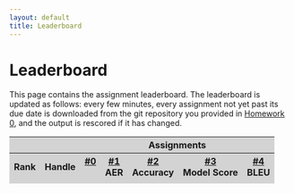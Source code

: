 ```yaml
---
layout: default
title: Leaderboard
---
```

# Leaderboard

This page contains the assignment leaderboard. The leaderboard is updated as follows: every few minutes, every assignment not yet past its due date is downloaded from the git repository you provided in [Homework 0](hw0.html), and the output is rescored if it has changed.

<script src="homework.js">
</script>

<table id="leaderboard">
  <thead style="background-color: lightgrey">
    <tr>
      <th colspan="3"></th>
      <th colspan="5" align="center">
        Assignments
      </th>
    </tr>
    <tr>
      <th colspan="2">
        Rank
      </th>
      <th>
        Handle
      </th>
      <th valign="top">
        <a href="javascript:;" onclick="resort(1, 0); drawLeaderboard(); return false;">#0</a><br/>
        <span class="small"></span>
      </th>
      <th valign="top">
        <a href="javascript:;" onclick="resort(2, 1); drawLeaderboard(); return false;">#1</a><br/>
        <span class="small">AER</span>
      </th>
      <th valign="top">
        <a href="javascript:;" onclick="resort(3, 0); drawLeaderboard(); return false;">#2</a><br/>
        <span class="small">Accuracy</span>
      </th>
      <th valign="top">
        <a href="javascript:;" onclick="resort(4, 0); drawLeaderboard(); return false">#3</a><br/>
        <span class="small">Model Score</span>
      </th>
      <th valign="top">
        <a href="javascript:;" onclick="resort(5, 0); drawLeaderboard(); return false">#4</a><br/>
        <span class="small">BLEU</span>
      </th>
    </tr>
  </thead>
  <tbody id="scorediv">
  </tbody>
  <tfoot>
    <tr>
      <td colspan="8" align="center" id="updatedDiv" style="background-color: lightgrey">
      </td>
    </tr>
  </tfoot>
</table>

<script src="leaderboard.js">
</script>
